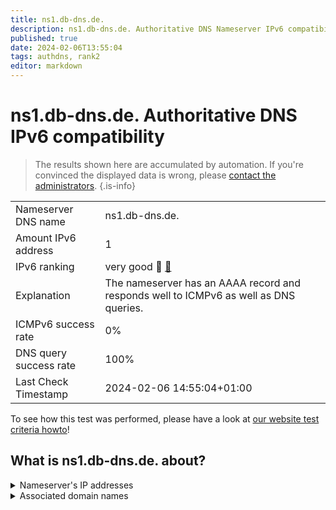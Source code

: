 ```yaml
---
title: ns1.db-dns.de.
description: ns1.db-dns.de. Authoritative DNS Nameserver IPv6 compatibility
published: true
date: 2024-02-06T13:55:04
tags: authdns, rank2
editor: markdown
---
```


# ns1.db-dns.de. Authoritative DNS IPv6 compatibility

> The results shown here are accumulated by automation. If you're convinced the displayed data is wrong, please [contact the administrators](/howto/chat). 
{.is-info}




|   |   |
| - | - |
| Nameserver DNS name | ns1.db-dns.de.
| Amount IPv6 address | 1
| IPv6 ranking | very good :2nd_place_medal: [🔗](/howto/ranking) |
| Explanation | The nameserver has an AAAA record and responds well to ICMPv6 as well as DNS queries. |
| ICMPv6 success rate | 0%|
| DNS query success rate | 100% |
| Last Check Timestamp | 2024-02-06 14:55:04+01:00 |

To see how this test was performed, please have a look at [our website test criteria howto](/howto/testcriteria/authdns)!


## What is ns1.db-dns.de. about?




<details>
<summary>Nameserver's IP addresses</summary>

2a00:c00:f060:1::100

</details>



<details>
<summary>Associated domain names</summary>

deutschebank.de

www.deutsche-bank.de

</details>
